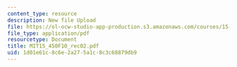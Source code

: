 ```yaml
---
content_type: resource
description: New file Upload
file: https://ol-ocw-studio-app-production.s3.amazonaws.com/courses/15-450-analytics-of-finance-fall-2010/1d01e61c8c6e2a275a1c8c3c68879db9_MIT15_450F10_rec02.pdf
file_type: application/pdf
resourcetype: Document
title: MIT15_450F10_rec02.pdf
uid: 1d01e61c-8c6e-2a27-5a1c-8c3c68879db9
---
```

